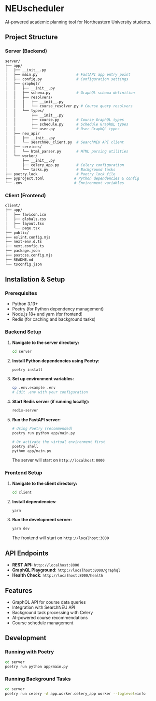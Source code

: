 # NEUscheduler

AI-powered academic planning tool for Northeastern University students.

## Project Structure

### Server (Backend)

```bash
server/
├── app/
│   ├── __init__.py
│   ├── main.py                  # FastAPI app entry point
│   ├── config.py                # Configuration settings
│   ├── graphql/
│   │   ├── __init__.py
│   │   ├── schema.py            # GraphQL schema definition
│   │   ├── resolvers/
│   │   │   ├── __init__.py
│   │   │   └── course_resolver.py # Course query resolvers
│   │   └── types/
│   │       ├── __init__.py
│   │       ├── course.py        # Course GraphQL types
│   │       ├── schedule.py      # Schedule GraphQL types
│   │       └── user.py          # User GraphQL types
│   ├── neu_api/
│   │   ├── __init__.py
│   │   └── searchneu_client.py  # SearchNEU API client
│   ├── services/
│   │   └── html_parser.py       # HTML parsing utilities
│   └── worker/
│       ├── __init__.py
│       ├── celery_app.py        # Celery configuration
│       └── tasks.py             # Background tasks
├── poetry.lock                  # Poetry lock file
├── pyproject.toml              # Python dependencies & config
└── .env                        # Environment variables
```

### Client (Frontend)

```bash
client/
├── app/
│   ├── favicon.ico
│   ├── globals.css
│   ├── layout.tsx
│   └── page.tsx
├── public/
├── eslint.config.mjs
├── next-env.d.ts
├── next.config.ts
├── package.json
├── postcss.config.mjs
├── README.md
└── tsconfig.json
```

## Installation & Setup

### Prerequisites

- Python 3.13+
- Poetry (for Python dependency management)
- Node.js 18+ and yarn (for frontend)
- Redis (for caching and background tasks)

### Backend Setup

1. **Navigate to the server directory:**

   ```bash
   cd server
   ```

2. **Install Python dependencies using Poetry:**

   ```bash
   poetry install
   ```

3. **Set up environment variables:**

   ```bash
   cp .env.example .env
   # Edit .env with your configuration
   ```

4. **Start Redis server (if running locally):**

   ```bash
   redis-server
   ```

5. **Run the FastAPI server:**

   ```bash
   # Using Poetry (recommended)
   poetry run python app/main.py

   # Or activate the virtual environment first
   poetry shell
   python app/main.py
   ```

   The server will start on `http://localhost:8000`

### Frontend Setup

1. **Navigate to the client directory:**

   ```bash
   cd client
   ```

2. **Install dependencies:**

   ```bash
   yarn
   ```

3. **Run the development server:**

   ```bash
   yarn dev
   ```

   The frontend will start on `http://localhost:3000`

## API Endpoints

- **REST API:** `http://localhost:8000`
- **GraphQL Playground:** `http://localhost:8000/graphql`
- **Health Check:** `http://localhost:8000/health`

## Features

- GraphQL API for course data queries
- Integration with SearchNEU API
- Background task processing with Celery
- AI-powered course recommendations
- Course schedule management

## Development

### Running with Poetry

```bash
cd server
poetry run python app/main.py
```

### Running Background Tasks

```bash
cd server
poetry run celery -A app.worker.celery_app worker --loglevel=info
```
